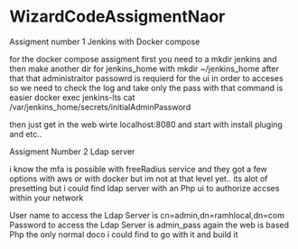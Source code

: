 # WizardCodeAssigmentNaor
Assigment number 1 Jenkins with Docker compose 

for the docker compose assigment first you need to a mkdir jenkins and then make another dir for jenkins_home with mkdir ~/jenkins_home
after that that administraitor passowrd is requierd for the ui in order to acceses so we need to check the log and take only the pass with that command is easier
docker exec jenkins-lts cat /var/jenkins_home/secrets/initialAdminPassword

then just get in the web wirte localhost:8080 and start with install pluging and etc..

Assigment Number 2 Ldap server 

 i know the mfa is possible with freeRadius service and they got a few options with aws or with docker but im not at that level yet.. its alot of presetting
 but i could find ldap server with an Php ui to authorize accses within your network 
 
 User name to access the Ldap Server is cn=admin,dn=ramhlocal,dn=com  
 Password to access the Ldap Server is admin_pass
 again the web is based Php the only normal doco i could find to go with it and build it 
